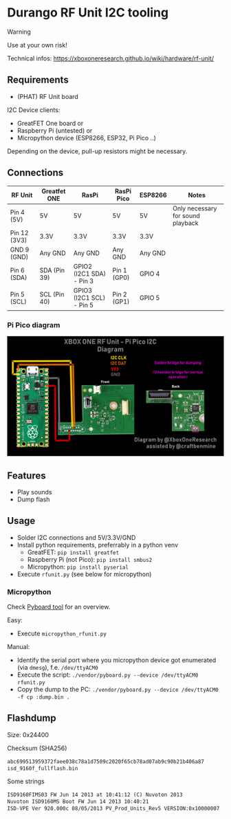 

# Durango RF Unit I2C tooling

> [!WARNING]
> Use at your own risk!

Technical infos: <https://xboxoneresearch.github.io/wiki/hardware/rf-unit/>

## Requirements

- (PHAT) RF Unit board

I2C Device clients:
- GreatFET One board
or
- Raspberry Pi (untested)
or
- Micropython device (ESP8266, ESP32, Pi Pico ..)

Depending on the device, pull-up resistors might be necessary.

## Connections

| RF Unit      | Greatfet ONE | RasPi                    | RasPi Pico      | ESP8266     | Notes                            |
| ------------ | ------------ | ------------------------ | --------------- | ----------- |----------------------------------|
| Pin 4  (5V)  | 5V           | 5V                       | 5V              | 5V          |Only necessary for sound playback |
| Pin 12 (3V3) | 3.3V         | 3.3V                     | 3.3V            | 3.3V        |                                  |
| GND 9  (GND) | Any GND      | Any GND                  | Any GND         | Any GND     |                                  |
| Pin 6  (SDA) | SDA (Pin 39) | GPIO2 (I2C1 SDA) - Pin 3 | Pin 1 (GP0)     | GPIO 4      |                                  |
| Pin 5  (SCL) | SCL (Pin 40) | GPIO3 (I2C1 SCL) - Pin 5 | Pin 2 (GP1)     | GPIO 5      |                                  |

### Pi Pico diagram

![Pi Pico Rf Unit connection diagram](./pi_pico_diagram.png)

## Features

- Play sounds
- Dump flash

## Usage

- Solder I2C connections and 5V/3.3V/GND
- Install python requirements, preferrably in a python venv
  - GreatFET: `pip install greatfet`
  - Raspberry Pi (not Pico): `pip install smbus2`
  - Micropython: `pip install pyserial`
- Execute `rfunit.py` (see below for micropython)

### Micropython

Check [Pyboard tool](https://docs.micropython.org/en/latest/reference/pyboard.py.html) for an overview.

Easy:

- Execute `micropython_rfunit.py`

Manual:

- Identify the serial port where you micropython device got enumerated (via `dmesg`), f.e. `/dev/ttyACM0`
- Execute the script: `./vendor/pyboard.py --device /dev/ttyACM0 rfunit.py`
- Copy the dump to the PC: `./vendor/pyboard.py --device /dev/ttyACM0 -f cp :dump.bin .`


## Flashdump

Size: 0x24400

Checksum (SHA256)
```
abc699513959372faee038c78a1d7509c2020f65cb78ad07ab9c90b21b406a87  isd_9160f_fullflash.bin
```

Some strings
```
ISD9160FIMS03 FW Jun 14 2013 at 10:41:12 (C) Nuvoton 2013
Nuvoton ISD9160MS Boot FW Jun 14 2013 10:40:21 
ISD-VPE Ver 920.000c 08/05/2013 PV_Prod_Units_Rev5 VERSION:0x10000007
```
